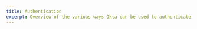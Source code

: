 ```yaml
---
title: Authentication
excerpt: Overview of the various ways Okta can be used to authenticate users depending on your needs.
---
```

